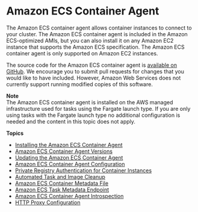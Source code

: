 # Amazon ECS Container Agent<a name="ECS_agent"></a>

The Amazon ECS container agent allows container instances to connect to your cluster\. The Amazon ECS container agent is included in the Amazon ECS\-optimized AMIs, but you can also install it on any Amazon EC2 instance that supports the Amazon ECS specification\. The Amazon ECS container agent is only supported on Amazon EC2 instances\.

The source code for the Amazon ECS container agent is [available on GitHub](https://github.com/aws/amazon-ecs-agent)\. We encourage you to submit pull requests for changes that you would like to have included\. However, Amazon Web Services does not currently support running modified copies of this software\.

**Note**  
The Amazon ECS container agent is installed on the AWS managed infrastructure used for tasks using the Fargate launch type\. If you are only using tasks with the Fargate launch type no additional configuration is needed and the content in this topic does not apply\.

**Topics**
+ [Installing the Amazon ECS Container Agent](ecs-agent-install.md)
+ [Amazon ECS Container Agent Versions](container_agent_versions.md)
+ [Updating the Amazon ECS Container Agent](ecs-agent-update.md)
+ [Amazon ECS Container Agent Configuration](ecs-agent-config.md)
+ [Private Registry Authentication for Container Instances](private-auth-container-instances.md)
+ [Automated Task and Image Cleanup](automated_image_cleanup.md)
+ [Amazon ECS Container Metadata File](container-metadata.md)
+ [Amazon ECS Task Metadata Endpoint](task-metadata-endpoint.md)
+ [Amazon ECS Container Agent Introspection](ecs-agent-introspection.md)
+ [HTTP Proxy Configuration](http_proxy_config.md)